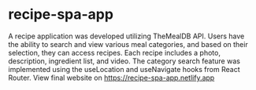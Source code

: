 # recipe-spa-app

A recipe application was developed utilizing TheMealDB API.  Users have the ability to search and view various meal categories, and based on their selection, they can access recipes. Each recipe includes a photo, description, ingredient list, and video. The category search feature was implemented using the useLocation and useNavigate hooks from React Router. 
View final website on https://recipe-spa-app.netlify.app

